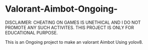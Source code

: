 # Valorant-Aimbot-Ongoing-
DISCLAIMER: CHEATING ON GAMES IS UNETHICAL AND I DO NOT PROMOTE ANY SUCH ACTIVITES. THIS PROJECT IS ONLY FOR EDUCATIONAL PURPOSE.

This is an Ongoing project to make an valorant Aimbot Using yolov8.
